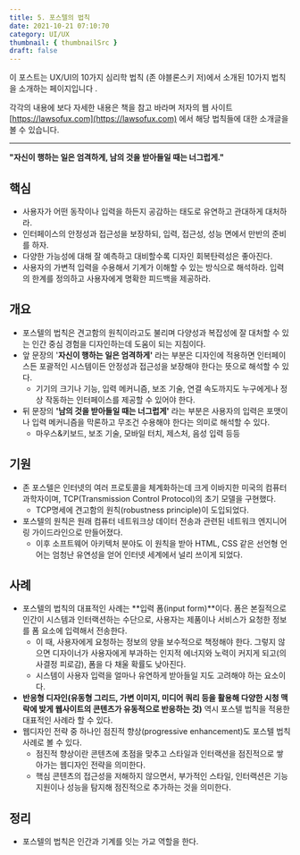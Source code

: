 ```yaml
---
title: 5. 포스텔의 법칙
date: 2021-10-21 07:10:70
category: UI/UX
thumbnail: { thumbnailSrc }
draft: false
---
```


이 포스트는 UX/UI의 10가지 심리학 법칙 (존 야블론스키 저)에서 소개된 10가지 법칙을 소개하는 페이지입니다 .

각각의 내용에 보다 자세한 내용은 책을 참고 바라며 저자의 웹 사이트 [https://lawsofux.com](https://lawsofux.com) 에서 해당 법칙들에 대한 소개글을 볼 수 있습니다.

---

**"자신이 행하는 일은 엄격하게, 남의 것을 받아들일 때는 너그럽게."**

## 핵심

- 사용자가 어떤 동작이나 입력을 하든지 공감하는 태도로 유연하고 관대하게 대처하라.
- 인터페이스의 안정성과 접근성을 보장하되, 입력, 접근성, 성능 면에서 만반의 준비를 하자.
- 다양한 가능성에 대해 잘 예측하고 대비할수록 디자인 회복탄력성은 좋아진다.
- 사용자의 가변적 입력을 수용해서 기계가 이해할 수 있는 방식으로 해석하라. 입력의 한계를 정의하고 사용자에게 명확한 피드백을 제공하라.

## 개요

- 포스텔의 법칙은 견고함의 원칙이라고도 불리며 다양성과 복잡성에 잘 대처할 수 있는 인간 중심 경험을 디자인하는데 도움이 되는 지침이다.
- 앞 문장의 '**자신이 행하는 일은 엄격하게'** 라는 부분은 디자인에 적용하면 인터페이스든 포괄적인 시스템이든 안정성과 접근성을 보장해야 한다는 뜻으로 해석할 수 있다.
  - 기기의 크기나 기능, 입력 메커니즘, 보조 기술, 연결 속도까지도 누구에게나 정상 작동하는 인터페이스를 제공할 수 있어야 한다.
- 뒤 문장의 **'남의 것을 받아들일 때는 너그럽게'** 라는 부분은 사용자의 입력은 포맷이나 입력 메커니즘을 막론하고 무조건 수용해야 한다는 의미로 해석할 수 있다.
  - 마우스&키보드, 보조 기술, 모바일 터치, 제스처, 음성 입력 등등

## 기원

- 존 포스텔은 인터넷의 여러 프로토콜을 체계화하는데 크게 이바지한 미국의 컴퓨터 과학자이며, TCP(Transmission Control Protocol)의 초기 모델을 구현했다.
  - TCP명세에 견고함의 원칙(robustness principle)이 도입되었다.
- 포스텔의 원칙은 원래 컴퓨터 네트워크상 데이터 전송과 관련된 네트워크 엔지니어링 가이드라인으로 만들어졌다.
  - 이후 소프트웨어 아키텍처 분야도 이 원칙을 받아 HTML, CSS 같은 선언형 언어는 엄청난 유연성을 얻어 인터넷 세계에서 널리 쓰이게 되었다.

## 사례

- 포스텔의 법칙의 대표적인 사례는 **입력 폼(input form)**이다. 폼은 본질적으로 인간이 시스템과 인터랙션하는 수단으로, 사용자는 제품이나 서비스가 요청한 정보를 폼 요소에 입력해서 전송한다.
  - 이 때, 사용자에게 요청하는 정보의 양을 보수적으로 책정해야 한다. 그렇지 않으면 디자이너가 사용자에게 부과하는 인지적 에너지와 노력이 커지게 되고(의사결정 피로감), 폼을 다 채울 확률도 낮아진다.
  - 시스템이 사용자 입력을 얼마나 유연하게 받아들일 지도 고려해야 하는 요소이다.
- **반응형 디자인(유동형 그리드, 가변 이미지, 미디어 쿼리 등을 활용해 다양한 시청 맥락에 밪게 웹사이트의 콘텐츠가 유동적으로 반응하는 것)** 역시 포스텔 법칙을 적용한 대표적인 사례라 할 수 있다.
- 웹디자인 전략 중 하나인 점진적 향상(progressive enhancement)도 포스텔 법칙 사례로 볼 수 있다.
  - 점진적 향상이란 콘텐츠에 초점을 맞추고 스타일과 인터랙션을 점진적으로 쌓아가는 웹디자인 전략을 의미한다.
  - 핵심 콘텐츠의 접근성을 저해하지 않으면서, 부가적인 스타일, 인터랙션은 기능 지원이나 성능을 탐지해 점진적으로 추가하는 것을 의미한다.

## 정리

- 포스텔의 법칙은 인간과 기계를 잇는 가교 역할을 한다.
